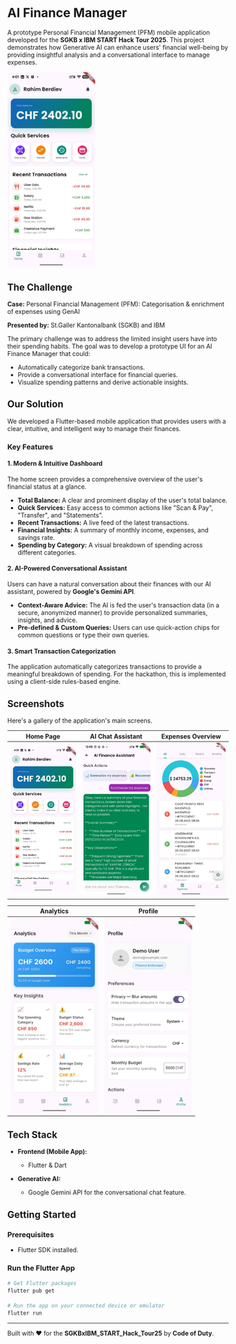 # AI Finance Manager

A prototype Personal Financial Management (PFM) mobile application developed for the **SGKB x IBM START Hack Tour 2025**. This project demonstrates how Generative AI can enhance users' financial well-being by providing insightful analysis and a conversational interface to manage expenses.

<img src="screenshots/homepage.jpg" width="200" alt="Home Page Screenshot">


## The Challenge

**Case:** Personal Financial Management (PFM): Categorisation & enrichment of expenses using GenAI

**Presented by:** St.Galler Kantonalbank (SGKB) and IBM

The primary challenge was to address the limited insight users have into their spending habits. The goal was to develop a prototype UI for an AI Finance Manager that could:

- Automatically categorize bank transactions.
- Provide a conversational interface for financial queries.
- Visualize spending patterns and derive actionable insights.

## Our Solution

We developed a Flutter-based mobile application that provides users with a clear, intuitive, and intelligent way to manage their finances.

### Key Features

#### 1. Modern & Intuitive Dashboard

The home screen provides a comprehensive overview of the user's financial status at a glance.

- **Total Balance:** A clear and prominent display of the user's total balance.
- **Quick Services:** Easy access to common actions like "Scan & Pay", "Transfer", and "Statements".
- **Recent Transactions:** A live feed of the latest transactions.
- **Financial Insights:** A summary of monthly income, expenses, and savings rate.
- **Spending by Category:** A visual breakdown of spending across different categories.

#### 2. AI-Powered Conversational Assistant

Users can have a natural conversation about their finances with our AI assistant, powered by **Google's Gemini API**.

- **Context-Aware Advice:** The AI is fed the user's transaction data (in a secure, anonymized manner) to provide personalized summaries, insights, and advice.
- **Pre-defined & Custom Queries:** Users can use quick-action chips for common questions or type their own queries.

#### 3. Smart Transaction Categorization

The application automatically categorizes transactions to provide a meaningful breakdown of spending. For the hackathon, this is implemented using a client-side rules-based engine.

## Screenshots

Here's a gallery of the application's main screens.

| Home Page | AI Chat Assistant | Expenses Overview |
| :---: | :---: | :---: |
| <img src="screenshots/homepage.jpg" width="200" alt="Home Page Screenshot"> | <img src="screenshots/chatpage.jpg" width="200" alt="AI Chat Assistant Screenshot"> | <img src="screenshots/expensespage.jpg" width="200" alt="Expenses Page Screenshot"> |

| Analytics | Profile |
| :---: | :---: |
| <img src="screenshots/analyticspage.jpg" width="200" alt="Analytics Page Screenshot"> | <img src="screenshots/profilepage.jpg" width="200" alt="Profile Page Screenshot"> |


## Tech Stack

*   **Frontend (Mobile App):**
    *   Flutter & Dart

*   **Generative AI:**
    *   Google Gemini API for the conversational chat feature.

## Getting Started

### Prerequisites

- Flutter SDK installed.

### Run the Flutter App

```bash
# Get Flutter packages
flutter pub get

# Run the app on your connected device or emulator
flutter run
```

---

Built with ❤️ for the **SGKBxIBM_START_Hack_Tour25** by **Code of Duty**.